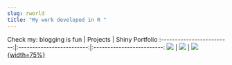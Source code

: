 ```yaml
---
slug: rworld
title: "My work developed in R "
---
```


Check my:
blogging is fun            |  Projects                 | Shiny Portfolio
:-------------------------:|:-------------------------:|:-------------------------:
[![](/images/blogging.jpg)](https://ainsuasty.com/posts/) | [![](/images/projects.jpg)](https://ainsuasty.com/projects/) | [![](/images/shiny.png){width=75%}](https://ainsuasty.com/shiny/)

